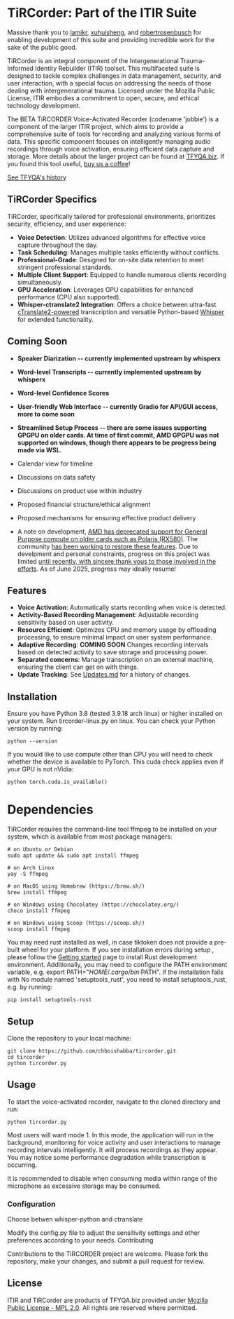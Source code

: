 # TiRCorder: Part of the ITIR Suite


Massive thank you to [lamikr](https://github.com/lamikr/rocm_sdk_builder), [xuhuisheng](https://github.com/xuhuisheng/rocm-gfx803), and [robertrosenbusch](https://github.com/robertrosenbusch/gfx803_rocm) for enabling development of this suite and providing incredible work for the sake of the public good.

TiRCorder is an integral component of the Intergenerational Trauma-Informed Identity Rebuilder (ITIR) toolset. This multifaceted suite is designed to tackle complex challenges in data management, security, and user interaction, with a special focus on addressing the needs of those dealing with intergenerational trauma. Licensed under the Mozilla Public License, ITIR embodies a commitment to open, secure, and ethical technology development.


The BETA TiRCORDER Voice-Activated Recorder (codename 'jobbie') is a component of the larger ITIR project, which aims to provide a comprehensive suite of tools for recording and analyzing various forms of data. This specific component focuses on intelligently managing audio recordings through voice activation, ensuring efficient data capture and storage. More details about the larger project can be found at [TFYQA.biz](https://TFYQA.biz). If you found this tool useful, [buy us a coffee](https://www.paypal.com/paypalme/JohnABrown)!

[See TFYQA's history](https://web.archive.org/web/20070831084954/http://www.tfyqa.biz/)

## TiRCorder Specifics

TiRCorder, specifically tailored for professional environments, prioritizes security, efficiency, and user experience:

- **Voice Detection**: Utilizes advanced algorithms for effective voice capture throughout the day.
- **Task Scheduling**: Manages multiple tasks efficiently without conflicts.
- **Professional-Grade**: Designed for on-site data retention to meet stringent professional standards.
- **Multiple Client Support**: Equipped to handle numerous clients recording simultaneously.
- **GPU Acceleration**: Leverages GPU capabilities for enhanced performance (CPU also supported).
- **Whisper-ctranslate2 Integration**: Offers a choice between ultra-fast [cTranslate2-powered](https://github.com/Softcatala/whisper-ctranslate2) transcription and versatile Python-based [Whisper](https://github.com/openai/whisper)	 for extended functionality.

## Coming Soon

- **Speaker Diarization -- currently implemented upstream by whisperx**
- **Word-level Transcripts -- currently implemented upstream by whisperx**
- **Word-level Confidence Scores**
- **User-friendly Web Interface --  currently Gradio for API/GUI access, more to come soon**
- **Streamlined Setup Process -- there are some issues supporting GPGPU on older cards. At time of first commit, AMD GPGPU was not supported on windows, though there appears to be progress being made via WSL.**
- Calendar view for timeline
- Discussions on data safety
- Discussions on product use within industry
- Proposed financial structure/ethical alignment
- Proposed mechanisms for ensuring effective product delivery

- A note on development, [AMD has deprecated support for General Purpose compute on older cards such as Polaris (RX580)](https://github.com/lamikr/rocm_sdk_builder/issues/173#issuecomment-2555741882). The community [has been working to restore these features](https://github.com/xuhuisheng/rocm-gfx803). Due to develpment and personal constraints, progress on this project was limited [until recently, with sincere thank yous to those involved in the efforts](https://github.com/robertrosenbusch/gfx803_rocm). As of June 2025, progress may ideally resume!

## Features

- **Voice Activation**: Automatically starts recording when voice is detected.
- **Activity-Based Recording Management**: Adjustable recording sensitivity based on user activity.
- **Resource Efficient**: Optimizes CPU and memory usage by offloading processing, to ensure minimal impact on user system performance.
- **Adaptive Recording**: **COMING SOON** Changes recording intervals based on detected activity to save storage and processing power.
- **Separated concerns**: Manage transcription on an external machine, ensuring the client can get on with things.
- **Update Tracking**: See [Updates.md](Updates.md) for a history of changes.


## Installation

Ensure you have Python 3.8 (tested 3.9.18 arch linux) or higher installed on your system. Run tircorder-linux.py on linux. You can check your Python version by running:


```
python --version
```

If you would like to use compute other than CPU you will need to check whether the device is available to PyTorch. This cuda check applies even if your GPU is not nVidia:

```
python torch.cuda.is_available()
```
# Dependencies

TiRCorder requires the command-line tool ffmpeg to be installed on your system, which is available from most package managers:
```
# on Ubuntu or Debian
sudo apt update && sudo apt install ffmpeg

# on Arch Linux
yay -S ffmpeg

# on MacOS using Homebrew (https://brew.sh/)
brew install ffmpeg

# on Windows using Chocolatey (https://chocolatey.org/)
choco install ffmpeg

# on Windows using Scoop (https://scoop.sh/)
scoop install ffmpeg
```
You may need rust installed as well, in case tiktoken does not provide a pre-built wheel for your platform. If you see installation errors during setup	, please follow the [Getting started](https://www.rust-lang.org/learn/get-started) page to install Rust development environment. Additionally, you may need to configure the PATH environment variable, e.g. export PATH="$HOME/.cargo/bin:$PATH". If the installation fails with No module named 'setuptools_rust', you need to install setuptools_rust, e.g. by running:
```
pip install setuptools-rust
```

## Setup

Clone the repository to your local machine:

```
git clone https://github.com/chboishabba/tircorder.git
cd tircorder
python tircorder.py
```


## Usage

To start the voice-activated recorder, navigate to the cloned directory and run:

```
python tircorder.py
```


Most users will want mode 1. In this mode, the application will run in the background, monitoring for voice activity and user interactions to manage recording intervals intelligently. It will process recordings as they appear. You may notice some performance degradation while transcription is occurring.

It is recommended to disable when consuming media within range of the microphone as excessive storage may be consumed.

### Configuration
Choose betwen whisper-python and ctranslate


Modify the config.py file to adjust the sensitivity settings and other preferences according to your needs.
Contributing

Contributions to the TiRCORDER project are welcome. Please fork the repository, make your changes, and submit a pull request for review.
## License

ITIR and TiRCorder are products of TFYQA.biz provided under [Mozilla Public License - MPL 2.0](https://www.mozilla.org/en-US/MPL/). 
All rights are reserved where permitted.

